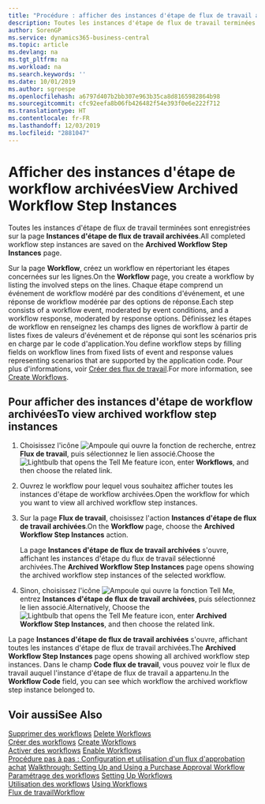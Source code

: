 ```yaml
---
title: "Procédure : afficher des instances d'étape de flux de travail archivées | Microsoft Docs"
description: Toutes les instances d'étape de flux de travail terminées sont enregistrées sur la page **Instances d'étape de flux de travail archivées**.
author: SorenGP
ms.service: dynamics365-business-central
ms.topic: article
ms.devlang: na
ms.tgt_pltfrm: na
ms.workload: na
ms.search.keywords: ''
ms.date: 10/01/2019
ms.author: sgroespe
ms.openlocfilehash: a6797d407b2bb307e963b35ca8d8165982864b98
ms.sourcegitcommit: cfc92eefa8b06fb426482f54e393f0e6e222f712
ms.translationtype: HT
ms.contentlocale: fr-FR
ms.lasthandoff: 12/03/2019
ms.locfileid: "2881047"
---
```

# <a name="view-archived-workflow-step-instances"></a><span data-ttu-id="d9c2d-103">Afficher des instances d'étape de workflow archivées</span><span class="sxs-lookup"><span data-stu-id="d9c2d-103">View Archived Workflow Step Instances</span></span>
<span data-ttu-id="d9c2d-104">Toutes les instances d'étape de flux de travail terminées sont enregistrées sur la page **Instances d'étape de flux de travail archivées**.</span><span class="sxs-lookup"><span data-stu-id="d9c2d-104">All completed workflow step instances are saved on the **Archived Workflow Step Instances** page.</span></span>  

 <span data-ttu-id="d9c2d-105">Sur la page **Workflow**, créez un workflow en répertoriant les étapes concernées sur les lignes.</span><span class="sxs-lookup"><span data-stu-id="d9c2d-105">On the **Workflow** page, you create a workflow by listing the involved steps on the lines.</span></span> <span data-ttu-id="d9c2d-106">Chaque étape comprend un événement de workflow modéré par des conditions d'événement, et une réponse de workflow modérée par des options de réponse.</span><span class="sxs-lookup"><span data-stu-id="d9c2d-106">Each step consists of a workflow event, moderated by event conditions, and a workflow response, moderated by response options.</span></span> <span data-ttu-id="d9c2d-107">Définissez les étapes de workflow en renseignez les champs des lignes de workflow à partir de listes fixes de valeurs d'événement et de réponse qui sont les scénarios pris en charge par le code d'application.</span><span class="sxs-lookup"><span data-stu-id="d9c2d-107">You define workflow steps by filling fields on workflow lines from fixed lists of event and response values representing scenarios that are supported by the application code.</span></span> <span data-ttu-id="d9c2d-108">Pour plus d'informations, voir [Créer des flux de travail](across-how-to-create-workflows.md).</span><span class="sxs-lookup"><span data-stu-id="d9c2d-108">For more information, see [Create Workflows](across-how-to-create-workflows.md).</span></span>  

## <a name="to-view-archived-workflow-step-instances"></a><span data-ttu-id="d9c2d-109">Pour afficher des instances d'étape de workflow archivées</span><span class="sxs-lookup"><span data-stu-id="d9c2d-109">To view archived workflow step instances</span></span>  
1.  <span data-ttu-id="d9c2d-110">Choisissez l'icône ![Ampoule qui ouvre la fonction de recherche](media/ui-search/search_small.png "Dites-moi ce que vous voulez faire"), entrez **Flux de travail**, puis sélectionnez le lien associé.</span><span class="sxs-lookup"><span data-stu-id="d9c2d-110">Choose the ![Lightbulb that opens the Tell Me feature](media/ui-search/search_small.png "Tell me what you want to do") icon, enter **Workflows**, and then choose the related link.</span></span>  
2.  <span data-ttu-id="d9c2d-111">Ouvrez le workflow pour lequel vous souhaitez afficher toutes les instances d'étape de workflow archivées.</span><span class="sxs-lookup"><span data-stu-id="d9c2d-111">Open the workflow for which you want to view all archived workflow step instances.</span></span>  
3.  <span data-ttu-id="d9c2d-112">Sur la page **Flux de travail**, choisissez l'action **Instances d'étape de flux de travail archivées**.</span><span class="sxs-lookup"><span data-stu-id="d9c2d-112">On the **Workflow** page, choose the **Archived Workflow Step Instances** action.</span></span>  

    <span data-ttu-id="d9c2d-113">La page **Instances d'étape de flux de travail archivées** s'ouvre, affichant les instances d'étape du flux de travail sélectionné archivées.</span><span class="sxs-lookup"><span data-stu-id="d9c2d-113">The **Archived Workflow Step Instances** page opens showing the archived workflow step instances of the selected workflow.</span></span>  
4.  <span data-ttu-id="d9c2d-114">Sinon, choisissez l'icône ![Ampoule qui ouvre la fonction Tell Me](media/ui-search/search_small.png "Dites-moi ce que vous voulez faire"), entrez **Instances d'étape de flux de travail archivées**, puis sélectionnez le lien associé.</span><span class="sxs-lookup"><span data-stu-id="d9c2d-114">Alternatively, Choose the ![Lightbulb that opens the Tell Me feature](media/ui-search/search_small.png "Tell me what you want to do") icon, enter **Archived Workflow Step Instances**, and then choose the related link.</span></span>  

<span data-ttu-id="d9c2d-115">La page **Instances d'étape de flux de travail archivées** s'ouvre, affichant toutes les instances d'étape de flux de travail archivées.</span><span class="sxs-lookup"><span data-stu-id="d9c2d-115">The **Archived Workflow Step Instances** page opens showing all archived workflow step instances.</span></span> <span data-ttu-id="d9c2d-116">Dans le champ **Code flux de travail**, vous pouvez voir le flux de travail auquel l'instance d'étape de flux de travail a appartenu.</span><span class="sxs-lookup"><span data-stu-id="d9c2d-116">In the **Workflow Code** field, you can see which workflow the archived workflow step instance belonged to.</span></span>  

## <a name="see-also"></a><span data-ttu-id="d9c2d-117">Voir aussi</span><span class="sxs-lookup"><span data-stu-id="d9c2d-117">See Also</span></span>  
 <span data-ttu-id="d9c2d-118">[Supprimer des workflows](across-how-to-delete-workflows.md) </span><span class="sxs-lookup"><span data-stu-id="d9c2d-118">[Delete Workflows](across-how-to-delete-workflows.md) </span></span>  
 <span data-ttu-id="d9c2d-119">[Créer des workflows](across-how-to-create-workflows.md) </span><span class="sxs-lookup"><span data-stu-id="d9c2d-119">[Create Workflows](across-how-to-create-workflows.md) </span></span>  
 <span data-ttu-id="d9c2d-120">[Activer des workflows](across-how-to-enable-workflows.md) </span><span class="sxs-lookup"><span data-stu-id="d9c2d-120">[Enable Workflows](across-how-to-enable-workflows.md) </span></span>  
 <span data-ttu-id="d9c2d-121">[Procédure pas à pas : Configuration et utilisation d'un flux d'approbation achat](walkthrough-setting-up-and-using-a-purchase-approval-workflow.md) </span><span class="sxs-lookup"><span data-stu-id="d9c2d-121">[Walkthrough: Setting Up and Using a Purchase Approval Workflow](walkthrough-setting-up-and-using-a-purchase-approval-workflow.md) </span></span>  
 <span data-ttu-id="d9c2d-122">[Paramétrage des workflows](across-set-up-workflows.md) </span><span class="sxs-lookup"><span data-stu-id="d9c2d-122">[Setting Up Workflows](across-set-up-workflows.md) </span></span>  
 <span data-ttu-id="d9c2d-123">[Utilisation des workflows](across-use-workflows.md) </span><span class="sxs-lookup"><span data-stu-id="d9c2d-123">[Using Workflows](across-use-workflows.md) </span></span>  
 [<span data-ttu-id="d9c2d-124">Flux de travail</span><span class="sxs-lookup"><span data-stu-id="d9c2d-124">Workflow</span></span>](across-workflow.md)

